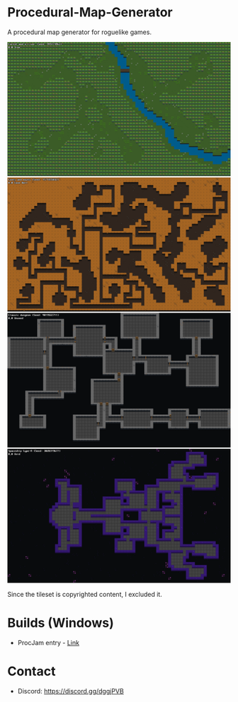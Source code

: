 # Procedural-Map-Generator
A procedural map generator for roguelike games.  

<img src="./Screenshots/Forest and a river.png" width="600">
<img src="./Screenshots/Caves and mazes.png" width="600">
<img src="./Screenshots/Classic dungeon.png" width="600">
<img src="./Screenshots/Spaceship A.png" width="600">

Since the tileset is copyrighted content, I excluded it.

# Builds (Windows)
* ProcJam entry - [Link](https://underww.itch.io/procedural-map-generator)

# Contact
* Discord: https://discord.gg/dggjPVB
